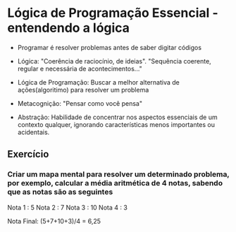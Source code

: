 # Lógica de Programação Essencial - entendendo a lógica

- Programar é resolver problemas antes de saber digitar códigos

- Lógica: "Coerência de raciocínio, de ideias". "Sequência coerente, regular e necessária de acontecimentos..."

- Lógica de Programação: Buscar a melhor alternativa de ações(algoritimo) para resolver um problema

- Metacognição: "Pensar como você pensa"

- Abstração: Habilidade de concentrar nos aspectos essenciais de um contexto qualquer, ignorando
características menos importantes ou acidentais.

## Exercício
### Criar  um mapa mental para resolver um determinado problema, por exemplo, calcular a média aritmética de 4 notas, sabendo que as notas são as seguintes

Nota 1 : 5
Nota 2 : 7
Nota 3 : 10
Nota 4 : 3

Nota Final: (5+7+10+3)/4 = 6,25







